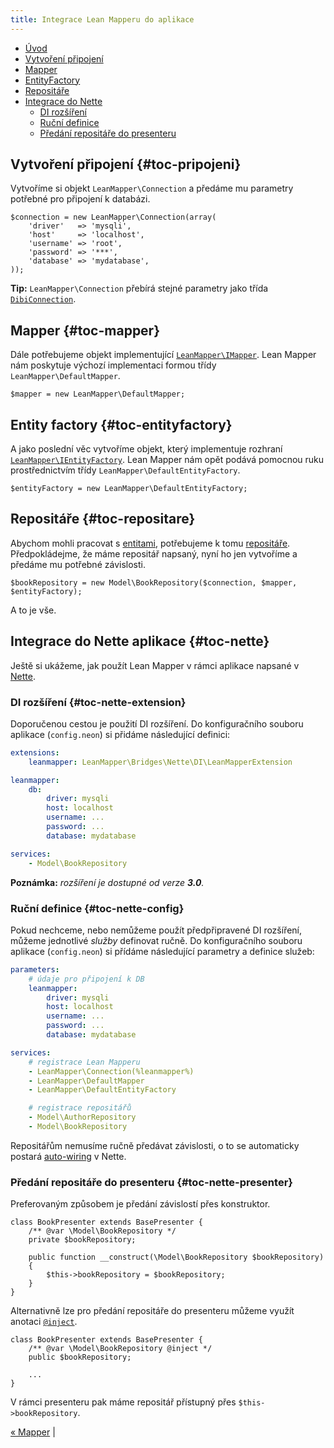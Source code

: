 ```yaml
---
title: Integrace Lean Mapperu do aplikace
---
```


* [Úvod](#page-title)
* [Vytvoření připojení](#toc-pripojeni)
* [Mapper](#toc-mapper)
* [EntityFactory](#toc-entityfactory)
* [Repositáře](#toc-repositare)
* [Integrace do Nette](#toc-nette)
    * [DI rozšíření](#toc-nette-extension)
    * [Ruční definice](#toc-nette-config)
    * [Předání repositáře do presenteru](#toc-nette-presenter)


## Vytvoření připojení  {#toc-pripojeni}

Vytvoříme si objekt `LeanMapper\Connection` a předáme mu parametry potřebné pro připojení k databázi.

``` php?start_inline=1
$connection = new LeanMapper\Connection(array(
    'driver'   => 'mysqli',
    'host'     => 'localhost',
    'username' => 'root',
    'password' => '***',
    'database' => 'mydatabase',
));
```

**Tip:** `LeanMapper\Connection` přebírá stejné parametry jako třída [`DibiConnection`](https://api.dibiphp.com/3.0/Dibi.Connection.html).


## Mapper  {#toc-mapper}

Dále potřebujeme objekt implementující [`LeanMapper\IMapper`](/cs/docs/mapper/). Lean Mapper nám poskytuje výchozí implementaci formou třídy `LeanMapper\DefaultMapper`.

``` php?start_inline=1
$mapper = new LeanMapper\DefaultMapper;
```


## Entity factory  {#toc-entityfactory}

A jako poslední věc vytvoříme objekt, který implementuje rozhraní [`LeanMapper\IEntityFactory`](/cs/docs/entity-factory). Lean Mapper nám opět podává pomocnou ruku prostřednictvím třídy `LeanMapper\DefaultEntityFactory`.

``` php?start_inline=1
$entityFactory = new LeanMapper\DefaultEntityFactory;
```


## Repositáře  {#toc-repositare}

Abychom mohli pracovat s [entitami](/cs/docs/entity/), potřebujeme k tomu [repositáře](/cs/docs/repositare/). Předpokládejme, že máme repositář napsaný, nyní ho jen vytvoříme a předáme mu potřebné závislosti.

``` php?start_inline=1
$bookRepository = new Model\BookRepository($connection, $mapper, $entityFactory);
```

A to je vše.


## Integrace do Nette aplikace  {#toc-nette}

Ještě si ukážeme, jak použít Lean Mapper v rámci aplikace napsané v [Nette](https://nette.org).

### DI rozšíření  {#toc-nette-extension}

Doporučenou cestou je použití DI rozšíření. Do konfiguračního souboru aplikace (`config.neon`) si přidáme následující definici:

``` yaml
extensions:
    leanmapper: LeanMapper\Bridges\Nette\DI\LeanMapperExtension

leanmapper:
    db:
        driver: mysqli
        host: localhost
        username: ...
        password: ...
        database: mydatabase

services:
    - Model\BookRepository
```

**Poznámka:** *rozšíření je dostupné od verze **3.0**.*

### Ruční definice  {#toc-nette-config}

Pokud nechceme, nebo nemůžeme použít předpřipravené DI rozšíření, můžeme jednotlivé *služby* definovat ručně. Do konfiguračního souboru aplikace (`config.neon`) si přídáme následující parametry a definice služeb:

``` yaml
parameters:
    # údaje pro připojení k DB
    leanmapper:
        driver: mysqli
        host: localhost
        username: ...
        password: ...
        database: mydatabase

services:
    # registrace Lean Mapperu
    - LeanMapper\Connection(%leanmapper%)
    - LeanMapper\DefaultMapper
    - LeanMapper\DefaultEntityFactory

    # registrace repositářů
    - Model\AuthorRepository
    - Model\BookRepository
```

Repositářům nemusíme ručně předávat závislosti, o to se automaticky postará [auto-wiring](http://doc.nette.org/cs/2.4/configuring#toc-auto-wiring) v Nette.


### Předání repositáře do presenteru  {#toc-nette-presenter}

Preferovaným způsobem je předání závislostí přes konstruktor.

``` php?start_inline=1
class BookPresenter extends BasePresenter {
    /** @var \Model\BookRepository */
    private $bookRepository;

    public function __construct(\Model\BookRepository $bookRepository)
    {
        $this->bookRepository = $bookRepository;
    }
}
```


Alternativně lze pro předání repositáře do presenteru můžeme využít anotaci [`@inject`](https://doc.nette.org/cs/2.4/presenters#toc-pouziti-modelovych-trid).

``` php?start_inline=1
class BookPresenter extends BasePresenter {
    /** @var \Model\BookRepository @inject */
    public $bookRepository;

    ...
}
```

V rámci presenteru pak máme repositář přístupný přes `$this->bookRepository`.

[« Mapper](/cs/docs/mapper/) |
